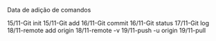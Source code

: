 Data de adição de comandos


15/11-Git init
15/11-Git add 
16/11-Git commit
16/11-Git status
17/11-Git log
18/11-remote add origin
18/11-remote -v
19/11-push -u origin
19/11-pull

